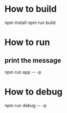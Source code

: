 # How to build

npm install
npm run build

# How to run

## print the message
npm run app -- -p

# How to debug
npm run debug -- -p


